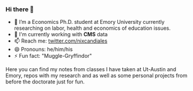 ### Hi there 👋
- 🔭 I’m a Economics Ph.D. student at Emory University currently researching on labor, health and economics of education issues.
- 🏢 I'm currently working with **CMS** data 
- 📫 Reach me: [twitter.com/nixcandiales](https://twitter.com/nixcandiales)
- 😄 Pronouns: he/him/his
- ⚡ Fun fact: "Muggle-Gryffindor"

Here you can find my notes from classes I have taken at Ut-Austin and Emory, repos with my research and as well as some personal projects from before the doctorate just for fun.


<!--
**Nixoncandiales/Nixoncandiales** is a ✨ _special_ ✨ repository because its `README.md` (this file) appears on your GitHub profile.

Here are some ideas to get you started:


- 🌱 I’m currently learning ...
- 👯 I’m looking to collaborate on ...
- 🤔 I’m looking for help with ...
- 💬 Ask me about ...


- ⚡ Fun fact: ...
-->

